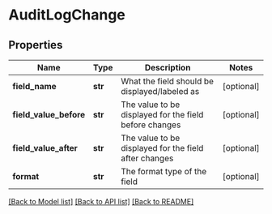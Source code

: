# AuditLogChange


## Properties
Name | Type | Description | Notes
------------ | ------------- | ------------- | -------------
**field_name** | **str** | What the field should be displayed/labeled as | [optional] 
**field_value_before** | **str** | The value to be displayed for the field before changes | [optional] 
**field_value_after** | **str** | The value to be displayed for the field after changes | [optional] 
**format** | **str** | The format type of the field | [optional] 

[[Back to Model list]](../README.md#documentation-for-models) [[Back to API list]](../README.md#documentation-for-api-endpoints) [[Back to README]](../README.md)


